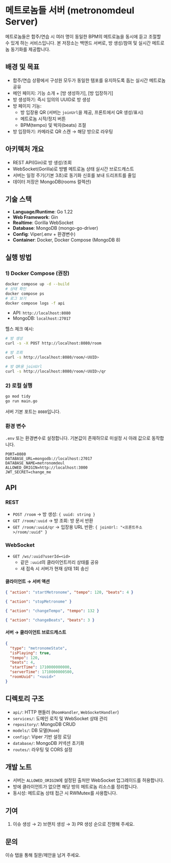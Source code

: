 # 메트로놈들 서버 (metronomdeul Server)

메트로놈들은 합주/연습 시 여러 명이 동일한 BPM의 메트로놈을 동시에 듣고 조절할 수 있게 하는 서비스입니다. 본 저장소는 백엔드 서버로, 방 생성/참여 및 실시간 메트로놈 동기화를 제공합니다.

## 배경 및 목표

- 합주/연습 상황에서 구성원 모두가 동일한 템포를 유지하도록 돕는 실시간 메트로놈 공유
- 메인 페이지: 기능 소개 + [방 생성하기], [방 입장하기]
- 방 생성하기: 즉시 임의의 UUID로 방 생성
- 방 페이지 기능:
  - 방 입장용 QR (서버는 `joinUrl`을 제공, 프론트에서 QR 생성/표시)
  - 메트로놈 시작/정지 버튼
  - BPM(tempo) 및 박자(beats) 조절
- 방 입장하기: 카메라로 QR 스캔 → 해당 방으로 라우팅

## 아키텍처 개요

- REST API(Gin)로 방 생성/조회
- WebSocket(Gorilla)로 방별 메트로놈 상태 실시간 브로드캐스트
- 서버는 일정 주기(기본 3초)로 동기화 신호를 보내 드리프트를 줄임
- 데이터 저장은 MongoDB(rooms 컬렉션)

## 기술 스택

- **Language/Runtime**: Go 1.22
- **Web Framework**: Gin
- **Realtime**: Gorilla WebSocket
- **Database**: MongoDB (mongo-go-driver)
- **Config**: Viper(.env + 환경변수)
- **Container**: Docker, Docker Compose (MongoDB 8)

## 실행 방법

### 1) Docker Compose (권장)

```bash
docker compose up -d --build
# 상태 확인
docker compose ps
# 로그 보기
docker compose logs -f api
```

- API: `http://localhost:8080`
- MongoDB: `localhost:27017`

헬스 체크 예시:

```bash
# 방 생성
curl -s -X POST http://localhost:8080/room

# 방 조회
curl -s http://localhost:8080/room/<UUID>

# 방 QR용 joinUrl
curl -s http://localhost:8080/room/<UUID>/qr
```

### 2) 로컬 실행

```bash
go mod tidy
go run main.go
```

서버 기본 포트는 `8080`입니다.

### 환경 변수

`.env` 또는 환경변수로 설정합니다. 기본값이 존재하므로 미설정 시 아래 값으로 동작합니다.

```env
PORT=8080
DATABASE_URL=mongodb://localhost:27017
DATABASE_NAME=metronomdeul
ALLOWED_ORIGIN=http://localhost:3000
JWT_SECRET=change_me
```

## API

### REST

- `POST /room` → 방 생성: `{ uuid: string }`
- `GET /room/:uuid` → 방 조회: 방 문서 반환
- `GET /room/:uuid/qr` → 입장용 URL 반환: `{ joinUrl: "<프론트주소>/room/:uuid" }`

### WebSocket

- `GET /ws/:uuid?userId=<id>`
  - 같은 `:uuid`의 클라이언트끼리 상태를 공유
  - 새 접속 시 서버가 현재 상태 1회 송신

#### 클라이언트 → 서버 액션

```json
{ "action": "startMetronome", "tempo": 120, "beats": 4 }
```

```json
{ "action": "stopMetronome" }
```

```json
{ "action": "changeTempo", "tempo": 132 }
```

```json
{ "action": "changeBeats", "beats": 3 }
```

#### 서버 → 클라이언트 브로드캐스트

```json
{
  "type": "metronomeState",
  "isPlaying": true,
  "tempo": 120,
  "beats": 4,
  "startTime": 1710000000000,
  "serverTime": 1710000000500,
  "roomUuid": "<uuid>"
}
```

## 디렉토리 구조

- `api/`: HTTP 핸들러 (`RoomHandler`, `WebSocketHandler`)
- `services/`: 도메인 로직 및 WebSocket 상태 관리
- `repository/`: MongoDB CRUD
- `models/`: DB 모델(`Room`)
- `config/`: Viper 기반 설정 로딩
- `database/`: MongoDB 커넥션 초기화
- `routes/`: 라우팅 및 CORS 설정

## 개발 노트

- 서버는 `ALLOWED_ORIGIN`에 설정된 출처만 WebSocket 업그레이드를 허용합니다.
- 방에 클라이언트가 없으면 해당 방의 메트로놈 리소스를 정리합니다.
- 동시성: 메트로놈 상태 접근 시 RWMutex를 사용합니다.

## 기여

1) 이슈 생성 → 2) 브랜치 생성 → 3) PR 생성 순으로 진행해 주세요.

## 문의

이슈 탭을 통해 질문/제안을 남겨 주세요.
